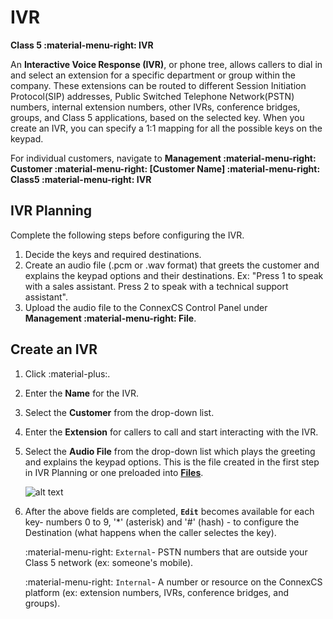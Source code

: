 # IVR
**Class 5 :material-menu-right: IVR**

An **Interactive Voice Response (IVR)**, or phone tree, allows callers to dial in and select an extension for a specific department or group within the company. These extensions can be routed to different Session Initiation Protocol(SIP) addresses, Public Switched Telephone Network(PSTN) numbers, internal extension numbers, other IVRs, conference bridges, groups, and Class 5 applications, based on the selected key. When you create an IVR, you can specify a 1:1 mapping for all the possible keys on the keypad. 

For individual customers, navigate to **Management :material-menu-right: Customer :material-menu-right: [Customer Name] :material-menu-right: Class5 :material-menu-right: IVR**
    
## IVR Planning 
Complete the following steps before configuring the IVR.
    
1. Decide the keys and required destinations.
2. Create an audio file (.pcm or .wav format) that greets the customer and explains the keypad options and their destinations. Ex: "Press 1 to speak with a sales assistant. Press 2 to speak with a technical support assistant". 
3. Upload the audio file to the ConnexCS Control Panel under **Management :material-menu-right: File**.

## Create an IVR

1. Click :material-plus:.
2. Enter the **Name** for the IVR.
3. Select the **Customer** from the drop-down list.
4. Enter the **Extension** for callers to call and start interacting with the IVR.
5. Select the **Audio File** from the drop-down list which plays the greeting and explains the keypad options. This is the file created in the first step in IVR Planning or one preloaded into [**Files**](https://docs.connexcs.com/files/).

    ![alt text][ivr]

7. After the above fields are completed, **`Edit`** becomes available for each key- numbers 0 to 9, '\*' (asterisk) and '#' (hash) - to configure the Destination (what happens when the caller selectes the key).
    
    :material-menu-right: `External`- PSTN numbers that are outside your Class 5 network (ex: someone's mobile).
    
    :material-menu-right: `Internal`- A number or resource on the ConnexCS platform (ex: extension numbers, IVRs, conference bridges, and groups).
   
[ivr]: /class5/img/ivr.png "IVR Setup"
